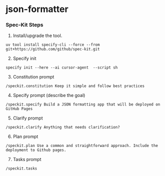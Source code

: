# json-formatter



### Spec-Kit Steps

1. Install/upgrade the tool.
```
uv tool install specify-cli --force --from git+https://github.com/github/spec-kit.git
```

2. Specify init
```
specify init --here --ai cursor-agent  --script sh
```

3. Constitution prompt
```
/speckit.constitution Keep it simple and follow best practices
```

4. Specify prompt (describe the goal)
```
/speckit.specify Build a JSON formatting app that will be deployed on GitHub Pages
```

5. Clarify prompt
```
/speckit.clarify Anything that needs clarification?
```

6. Plan prompt
```
/speckit.plan Use a common and straightforward approach. Include the deployment to Github pages.
```

7. Tasks prompt
```
/speckit.tasks
```
